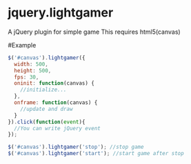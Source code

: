 jquery.lightgamer
=================

A jQuery plugin for simple game
This requires html5(canvas)

#Example
```js
$('#canvas').lightgamer({
  width: 500,
  height: 500,
  fps: 30,
  oninit: function(canvas) {
    //initialize...
  },
  onframe: function(canvas) {
    //update and draw
  }
}).click(function(event){
  //You can write jQuery event
});

$('#canvas').lightgamer('stop'); //stop game
$('#canvas').lightgamer('start'); //start game after stop
```
